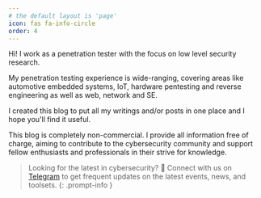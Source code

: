 ```yaml
---
# the default layout is 'page'
icon: fas fa-info-circle
order: 4
---
```


Hi! I work as a penetration tester with the focus on low level security research.

My penetration testing experience is wide-ranging, covering areas like automotive embedded systems, IoT, hardware pentesting and reverse engineering as well as web, network and SE.

I created this blog to put all my writings and/or posts in one place and I hope you'll find it useful.

This blog is completely non-commercial. I provide all information free of charge, aiming to contribute to the cybersecurity community and support fellow enthusiasts and professionals in their strive for knowledge.

> Looking for the latest in cybersecurity? 🔗 Connect with us on [Telegram](https://t.me/cyberschmutz) to get frequent updates on the latest events, news, and toolsets.
{: .prompt-info }
